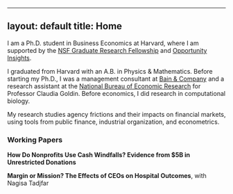  ---
layout: default
title: Home
---

<p>I am a Ph.D. student in Business Economics at Harvard, where I am supported by the <a href="https://www.nsfgrfp.org/" rel="external nofollow noopener" target="_blank">NSF Graduate Research Fellowship</a> and <a href="https://opportunityinsights.org/" rel="external nofollow noopener" target="_blank">Opportunity Insights</a>.</p> <p>I graduated from Harvard with an A.B. in Physics &amp; Mathematics. Before starting my Ph.D., I was a management consultant at <a href="https://www.bain.com/" rel="external nofollow noopener" target="_blank">Bain &amp; Company</a> and a research assistant at the <a href="https://www.nber.org/" rel="external nofollow noopener" target="_blank">National Bureau of Economic Research</a> for Professor Claudia Goldin. Before economics, I did research in computational biology.</p> <p>My research studies agency frictions and their impacts on financial markets, using tools from public finance, industrial organization, and econometrics.</p>


 <h3 id="working-papers">Working Papers</h3> 
 
 <p><strong>How Do Nonprofits Use Cash Windfalls? Evidence from $5B in Unrestricted Donations</strong></p> 
 
 <p><strong>Margin or Mission? The Effects of CEOs on Hospital Outcomes</strong>, with Nagisa Tadjfar</p>
